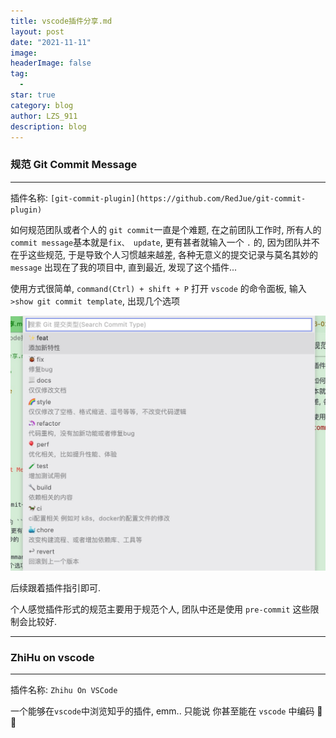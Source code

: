 ```yaml
---
title: vscode插件分享.md
layout: post
date: "2021-11-11"
image:
headerImage: false
tag:
  -
star: true
category: blog
author: LZS_911
description: blog
---
```


### 规范 Git Commit Message

---

插件名称: `[git-commit-plugin](https://github.com/RedJue/git-commit-plugin)`

如何规范团队或者个人的 `git commit`一直是个难题, 在之前团队工作时, 所有人的`commit message`基本就是`fix、 update`, 更有甚者就输入一个 `.` 的, 因为团队并不在乎这些规范, 于是导致个人习惯越来越差, 各种无意义的提交记录与莫名其妙的 `message` 出现在了我的项目中, 直到最近, 发现了这个插件...

使用方式很简单, `command(Ctrl) + shift + P` 打开 `vscode` 的命令面板, 输入 `>show git commit template`, 出现几个选项

![alt](https://raw.githubusercontent.com/LZS911/LZS911.github.io/main/assets/images/vscode-plugin/commit-plugin-template.jpg)

后续跟着插件指引即可.

个人感觉插件形式的规范主要用于规范个人, 团队中还是使用 `pre-commit` 这些限制会比较好.

---

### ZhiHu on vscode

---

插件名称: `Zhihu On VSCode`

一个能够在`vscode`中浏览知乎的插件, emm.. 只能说 你甚至能在 `vscode` 中编码 🤪🤪
